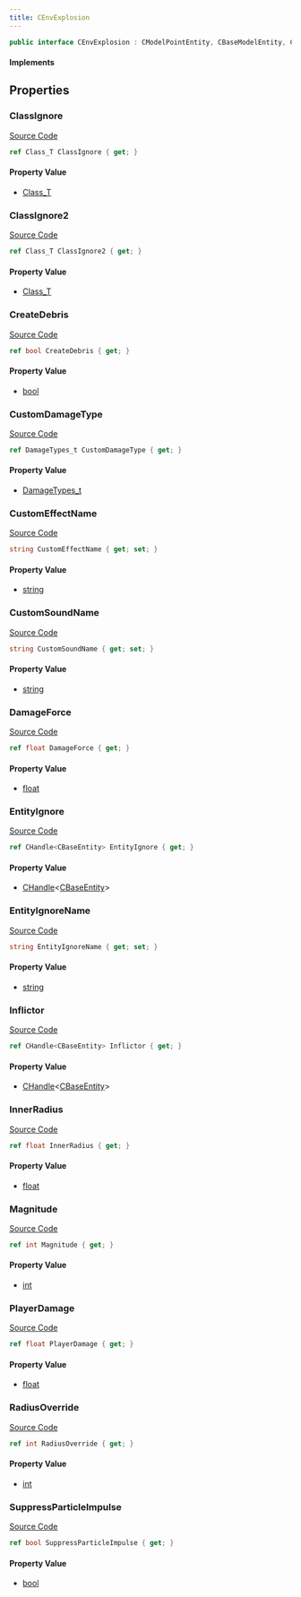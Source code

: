 ```yaml
---
title: CEnvExplosion
---
```


```csharp
public interface CEnvExplosion : CModelPointEntity, CBaseModelEntity, CBaseEntity, CEntityInstance, ISchemaClass<CEntityInstance>, ISchemaClass<CBaseEntity>, ISchemaClass<CBaseModelEntity>, ISchemaClass<CModelPointEntity>, ISchemaClass<CEnvExplosion>, ISchemaField, ISchemaClass, INativeHandle
```

#### Implements

## Properties

### ClassIgnore

[Source Code](https://github.com/swiftly-solution/swiftlys2/blob/beta/managed/src/SwiftlyS2.Generated/Schemas/Interfaces/CEnvExplosion.cs#L38)

```csharp
ref Class_T ClassIgnore { get; }
```

#### Property Value

- [Class_T](/docs/api/shared/schemadefinitions/class_t)

### ClassIgnore2

[Source Code](https://github.com/swiftly-solution/swiftlys2/blob/beta/managed/src/SwiftlyS2.Generated/Schemas/Interfaces/CEnvExplosion.cs#L40)

```csharp
ref Class_T ClassIgnore2 { get; }
```

#### Property Value

- [Class_T](/docs/api/shared/schemadefinitions/class_t)

### CreateDebris

[Source Code](https://github.com/swiftly-solution/swiftlys2/blob/beta/managed/src/SwiftlyS2.Generated/Schemas/Interfaces/CEnvExplosion.cs#L30)

```csharp
ref bool CreateDebris { get; }
```

#### Property Value

- [bool](https://learn.microsoft.com/dotnet/api/system.boolean)

### CustomDamageType

[Source Code](https://github.com/swiftly-solution/swiftlys2/blob/beta/managed/src/SwiftlyS2.Generated/Schemas/Interfaces/CEnvExplosion.cs#L28)

```csharp
ref DamageTypes_t CustomDamageType { get; }
```

#### Property Value

- [DamageTypes_t](/docs/api/shared/schemadefinitions/damagetypes_t)

### CustomEffectName

[Source Code](https://github.com/swiftly-solution/swiftlys2/blob/beta/managed/src/SwiftlyS2.Generated/Schemas/Interfaces/CEnvExplosion.cs#L32)

```csharp
string CustomEffectName { get; set; }
```

#### Property Value

- [string](https://learn.microsoft.com/dotnet/api/system.string)

### CustomSoundName

[Source Code](https://github.com/swiftly-solution/swiftlys2/blob/beta/managed/src/SwiftlyS2.Generated/Schemas/Interfaces/CEnvExplosion.cs#L34)

```csharp
string CustomSoundName { get; set; }
```

#### Property Value

- [string](https://learn.microsoft.com/dotnet/api/system.string)

### DamageForce

[Source Code](https://github.com/swiftly-solution/swiftlys2/blob/beta/managed/src/SwiftlyS2.Generated/Schemas/Interfaces/CEnvExplosion.cs#L24)

```csharp
ref float DamageForce { get; }
```

#### Property Value

- [float](https://learn.microsoft.com/dotnet/api/system.single)

### EntityIgnore

[Source Code](https://github.com/swiftly-solution/swiftlys2/blob/beta/managed/src/SwiftlyS2.Generated/Schemas/Interfaces/CEnvExplosion.cs#L44)

```csharp
ref CHandle<CBaseEntity> EntityIgnore { get; }
```

#### Property Value

- [CHandle](/docs/api/shared/natives/chandle-1)<[CBaseEntity](/docs/api/shared/schemadefinitions/cbaseentity)>

### EntityIgnoreName

[Source Code](https://github.com/swiftly-solution/swiftlys2/blob/beta/managed/src/SwiftlyS2.Generated/Schemas/Interfaces/CEnvExplosion.cs#L42)

```csharp
string EntityIgnoreName { get; set; }
```

#### Property Value

- [string](https://learn.microsoft.com/dotnet/api/system.string)

### Inflictor

[Source Code](https://github.com/swiftly-solution/swiftlys2/blob/beta/managed/src/SwiftlyS2.Generated/Schemas/Interfaces/CEnvExplosion.cs#L26)

```csharp
ref CHandle<CBaseEntity> Inflictor { get; }
```

#### Property Value

- [CHandle](/docs/api/shared/natives/chandle-1)<[CBaseEntity](/docs/api/shared/schemadefinitions/cbaseentity)>

### InnerRadius

[Source Code](https://github.com/swiftly-solution/swiftlys2/blob/beta/managed/src/SwiftlyS2.Generated/Schemas/Interfaces/CEnvExplosion.cs#L22)

```csharp
ref float InnerRadius { get; }
```

#### Property Value

- [float](https://learn.microsoft.com/dotnet/api/system.single)

### Magnitude

[Source Code](https://github.com/swiftly-solution/swiftlys2/blob/beta/managed/src/SwiftlyS2.Generated/Schemas/Interfaces/CEnvExplosion.cs#L16)

```csharp
ref int Magnitude { get; }
```

#### Property Value

- [int](https://learn.microsoft.com/dotnet/api/system.int32)

### PlayerDamage

[Source Code](https://github.com/swiftly-solution/swiftlys2/blob/beta/managed/src/SwiftlyS2.Generated/Schemas/Interfaces/CEnvExplosion.cs#L18)

```csharp
ref float PlayerDamage { get; }
```

#### Property Value

- [float](https://learn.microsoft.com/dotnet/api/system.single)

### RadiusOverride

[Source Code](https://github.com/swiftly-solution/swiftlys2/blob/beta/managed/src/SwiftlyS2.Generated/Schemas/Interfaces/CEnvExplosion.cs#L20)

```csharp
ref int RadiusOverride { get; }
```

#### Property Value

- [int](https://learn.microsoft.com/dotnet/api/system.int32)

### SuppressParticleImpulse

[Source Code](https://github.com/swiftly-solution/swiftlys2/blob/beta/managed/src/SwiftlyS2.Generated/Schemas/Interfaces/CEnvExplosion.cs#L36)

```csharp
ref bool SuppressParticleImpulse { get; }
```

#### Property Value

- [bool](https://learn.microsoft.com/dotnet/api/system.boolean)


